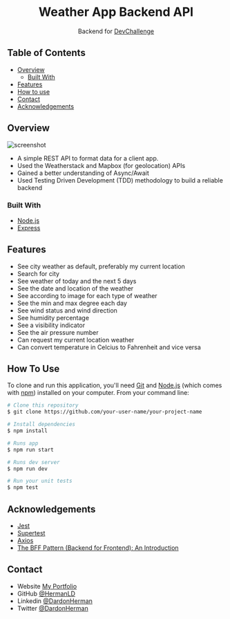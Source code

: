 <!-- Please update value in the {}  -->

<h1 align="center">Weather App Backend API</h1>

<div align="center">
   Backend for <a href="https://devchallenges.io/">DevChallenge</a>
</div>

<!-- TABLE OF CONTENTS -->

## Table of Contents

- [Overview](#overview)
  - [Built With](#built-with)
- [Features](#features)
- [How to use](#how-to-use)
- [Contact](#contact)
- [Acknowledgements](#acknowledgements)

<!-- OVERVIEW -->

## Overview

![screenshot](https://miro.medium.com/max/1400/1*2BaGJecjJNBk0gGCUQJO2w.png)

<!-- Introduce your projects by taking a screenshot or a gif. Try to tell visitors a story about your project by answering: -->

- A simple REST API to format data for a client app.
- Used the Weatherstack and Mapbox (for geolocation) APIs
- Gained a better understanding of Async/Await
- Used Testing Driven Development (TDD) methodology to build a reliable backend

### Built With

<!-- This section should list any major frameworks that you built your project using. Here are a few examples.-->

- [Node.js](https://nodejs.org/)
- [Express](https://expressjs.com/)

## Features

<!-- List the features of your application or follow the template. Don't share the figma file here :) -->

- See city weather as default, preferably my current location
- Search for city
- See weather of today and the next 5 days
- See the date and location of the weather
- See according to image for each type of weather
- See the min and max degree each day
- See wind status and wind direction
- See humidity percentage
- See a visibility indicator
- See the air pressure number
- Can request my current location weather
- Can convert temperature in Celcius to Fahrenheit and vice versa

## How To Use

To clone and run this application, you'll need [Git](https://git-scm.com) and [Node.js](https://nodejs.org/en/download/) (which comes with [npm](http://npmjs.com)) installed on your computer. From your command line:

```bash
# Clone this repository
$ git clone https://github.com/your-user-name/your-project-name

# Install dependencies
$ npm install

# Runs app
$ npm run start

# Runs dev server
$ npm run dev

# Run your unit tests
$ npm test

```

## Acknowledgements

<!-- This section should list any articles or add-ons/plugins that helps you to complete the project. This is optional but it will help you in the future. For example: -->

- [Jest](https://jestjs.io/)
- [Supertest](https://www.npmjs.com/package/supertest)
- [Axios](https://axios-http.com/)
- [The BFF Pattern (Backend for Frontend): An Introduction](https://blog.bitsrc.io/bff-pattern-backend-for-frontend-an-introduction-e4fa965128bf)

## Contact

- Website [My Portfolio](https://portfolio-olive-alpha.vercel.app/)
- GitHub [@HermanLD](https://github.com/HermanLD/)
- Linkedin [@DardonHerman](https://twitter.com/DardonHerman/)
- Twitter [@DardonHerman](https://twitter.com/DardonHerman/)
